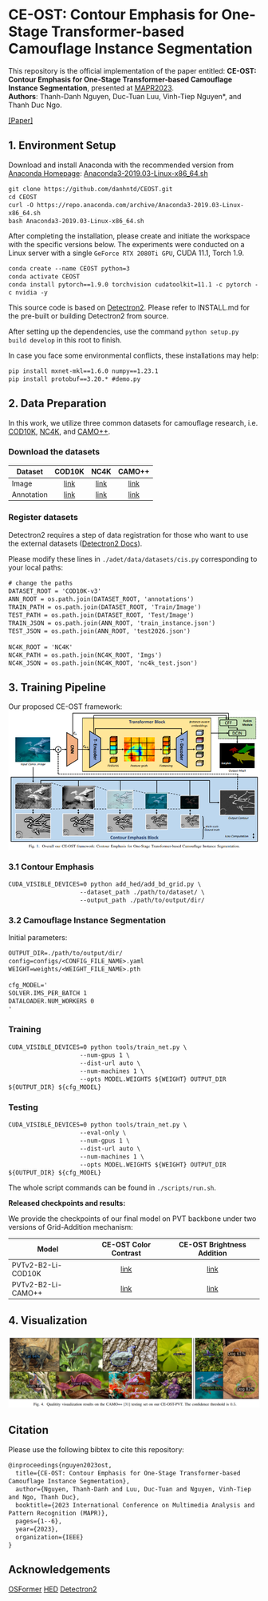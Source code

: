 # CE-OST: Contour Emphasis for One-Stage Transformer-based Camouflage Instance Segmentation

This repository is the official implementation of the paper entitled: **CE-OST: Contour Emphasis for One-Stage Transformer-based Camouflage Instance Segmentation**, presented at [MAPR2023](https://mapr.uit.edu.vn). <br>
**Authors**: Thanh-Danh Nguyen, Duc-Tuan Luu, Vinh-Tiep Nguyen*, and Thanh Duc Ngo.

[[Paper]](https://ieeexplore.ieee.org/document/10288682)


## 1. Environment Setup
Download and install Anaconda with the recommended version from [Anaconda Homepage](https://www.anaconda.com/download): [Anaconda3-2019.03-Linux-x86_64.sh](https://repo.anaconda.com/archive/Anaconda3-2019.03-Linux-x86_64.sh) 
 
```
git clone https://github.com/danhntd/CEOST.git
cd CEOST
curl -O https://repo.anaconda.com/archive/Anaconda3-2019.03-Linux-x86_64.sh
bash Anaconda3-2019.03-Linux-x86_64.sh
```

After completing the installation, please create and initiate the workspace with the specific versions below. The experiments were conducted on a Linux server with a single `GeForce RTX 2080Ti GPU`, CUDA 11.1, Torch 1.9.

```
conda create --name CEOST python=3
conda activate CEOST
conda install pytorch==1.9.0 torchvision cudatoolkit=11.1 -c pytorch -c nvidia -y
```

This source code is based on [Detectron2](https://github.com/facebookresearch/detectron2). Please refer to INSTALL.md for the pre-built or building Detectron2 from source.

After setting up the dependencies, use the command `python setup.py build develop` in this root to finish.

In case you face some environmental conflicts, these installations may help:
```
pip install mxnet-mkl==1.6.0 numpy==1.23.1
pip install protobuf==3.20.* #demo.py
```

## 2. Data Preparation
In this work, we utilize three common datasets for camouflage research, i.e. [COD10K](https://dengpingfan.github.io/pages/COD.html), [NC4K](https://github.com/JingZhang617/COD-Rank-Localize-and-Segment), and [CAMO++](https://sites.google.com/view/ltnghia/research/camo_plus_plus?authuser=0).

### Download the datasets

| Dataset | COD10K | NC4K | CAMO++ |
| ------- |:------:|:----:|:------:|
| Image | [link](https://drive.google.com/file/d/1YGa3v-MiXy-3MMJDkidLXPt0KQwygt-Z/view?usp=sharing) | [link](https://drive.google.com/file/d/1eK_oi-N4Rmo6IIxUNbYHBiNWuDDLGr_k/view?usp=sharing) | [link](https://sites.google.com/view/ltnghia/research/camo_plus_plus?authuser=0#h.z7hqek2t1ln2)     |
| Annotation | [link](https://drive.google.com/drive/folders/1Yvz63C8c7LOHFRgm06viUM9XupARRPif?usp=sharing) | [link](https://drive.google.com/drive/folders/1LyK7tl2QVZBFiNaWI_n0ZVa0QiwF2B8e?usp=sharing) | [link](https://sites.google.com/view/ltnghia/research/camo_plus_plus?authuser=0#h.z7hqek2t1ln2)      |

### Register datasets
Detectron2 requires a step of data registration for those who want to use the external datasets ([Detectron2 Docs](https://detectron2.readthedocs.io/en/latest/tutorials/datasets.html)).

Please modify these lines in `./adet/data/datasets/cis.py` corresponding to your local paths:
```
# change the paths 
DATASET_ROOT = 'COD10K-v3'
ANN_ROOT = os.path.join(DATASET_ROOT, 'annotations')
TRAIN_PATH = os.path.join(DATASET_ROOT, 'Train/Image')
TEST_PATH = os.path.join(DATASET_ROOT, 'Test/Image')
TRAIN_JSON = os.path.join(ANN_ROOT, 'train_instance.json')
TEST_JSON = os.path.join(ANN_ROOT, 'test2026.json')

NC4K_ROOT = 'NC4K'
NC4K_PATH = os.path.join(NC4K_ROOT, 'Imgs')
NC4K_JSON = os.path.join(NC4K_ROOT, 'nc4k_test.json')
```

## 3. Training Pipeline
Our proposed CE-OST framework:
<img align="center" src="/visualization/framework.png">


### 3.1 Contour Emphasis

```
CUDA_VISIBLE_DEVICES=0 python add_hed/add_bd_grid.py \
                    --dataset_path ./path/to/dataset/ \
                    --output_path ./path/to/output/dir/
```

### 3.2 Camouflage Instance Segmentation
Initial parameters:
```
OUTPUT_DIR=./path/to/output/dir/
config=configs/<CONFIG_FILE_NAME>.yaml
WEIGHT=weights/<WEIGHT_FILE_NAME>.pth

cfg_MODEL='
SOLVER.IMS_PER_BATCH 1
DATALOADER.NUM_WORKERS 0
'
```

### Training

```
CUDA_VISIBLE_DEVICES=0 python tools/train_net.py \
                    --num-gpus 1 \
                    --dist-url auto \
                    --num-machines 1 \
                    --opts MODEL.WEIGHTS ${WEIGHT} OUTPUT_DIR ${OUTPUT_DIR} ${cfg_MODEL}
```

### Testing

```
CUDA_VISIBLE_DEVICES=0 python tools/train_net.py \
                    --eval-only \
                    --num-gpus 1 \
                    --dist-url auto \
                    --num-machines 1 \
                    --opts MODEL.WEIGHTS ${WEIGHT} OUTPUT_DIR ${OUTPUT_DIR} ${cfg_MODEL}
```

The whole script commands can be found in `./scripts/run.sh`.

**Released checkpoints and results:**

We provide the checkpoints of our final model on PVT backbone under two versions of Grid-Addition mechanism:

| Model      | CE-OST Color Contrast | CE-OST Brightness Addition |
| ------------- |:---------------------:|:--------------------------:|
| PVTv2-B2-Li-COD10K   |   [link](https://uithcm-my.sharepoint.com/:u:/g/personal/danhnt_16_ms_uit_edu_vn/Ef3G4jOL7edHvJO-5QYSo14BaiCeF4w6Qxq5uSc0luXIlA?e=uJbL3y)    |     [link](https://uithcm-my.sharepoint.com/:u:/g/personal/danhnt_16_ms_uit_edu_vn/EZKT6lvlQFBLrEWF_2X39SEB1UAmMaTK0mWLxt4MJvOTtg?e=YUazK2)       |
| PVTv2-B2-Li-CAMO++   |   [link](https://uithcm-my.sharepoint.com/:u:/g/personal/danhnt_16_ms_uit_edu_vn/EYLEJmYPsahCjqxIE6AvN5cB_2XrzGWKKG5sbgxxlYXr2w?e=a53oKR)    |     [link](https://uithcm-my.sharepoint.com/:u:/g/personal/danhnt_16_ms_uit_edu_vn/ETIBu8EsdJdPpCT0vn9B-LoBcY0Eep-HHcFbE9d6kOOB2A?e=kJgg4S)       |

## 4. Visualization

<p align="center">
  <img width="600" src="/visualization/visualization.png">
</p>

## Citation
Please use the following bibtex to cite this repository:
```
@inproceedings{nguyen2023ost,
  title={CE-OST: Contour Emphasis for One-Stage Transformer-based Camouflage Instance Segmentation},
  author={Nguyen, Thanh-Danh and Luu, Duc-Tuan and Nguyen, Vinh-Tiep and Ngo, Thanh Duc},
  booktitle={2023 International Conference on Multimedia Analysis and Pattern Recognition (MAPR)},
  pages={1--6},
  year={2023},
  organization={IEEE}
}
```

## Acknowledgements

[OSFormer](https://github.com/PJLallen/OSFormer.git) [HED](https://github.com/s9xie/hed.git) [Detectron2](https://github.com/facebookresearch/detectron2.git) 